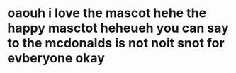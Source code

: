 # oaouh i love the mascot hehe the happy masctot heheueh you can say to the mcdonalds is not noit snot for evberyone okay 
